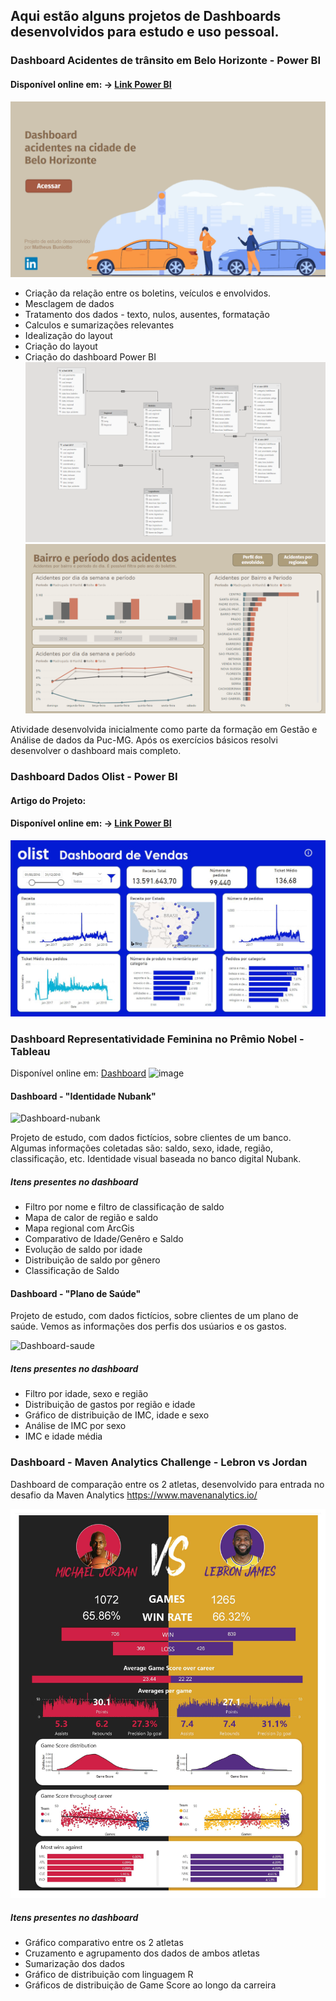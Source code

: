 ## Aqui estão alguns projetos de Dashboards desenvolvidos para estudo e uso pessoal.

### Dashboard Acidentes de trânsito em Belo Horizonte - Power BI 
#### Disponível online em: -> [Link Power BI](https://app.powerbi.com/view?r=eyJrIjoiOWYxNzliZDgtMjZjZC00NjhkLWJjNTQtNTFlYTM0NGM2OTAxIiwidCI6IjE0Y2JkNWE3LWVjOTQtNDZiYS1iMzE0LWNjMGZjOTcyYTE2MSIsImMiOjh9&pageName=ReportSection963661846c11d75c7999)
[![homepage][1]][2]

[1]: https://github.com/matheusbuniotto/portfolio/blob/main/Dashboards/Acidentes%20BH/home.PNG?raw=true
[2]: https://app.powerbi.com/view?r=eyJrIjoiOWYxNzliZDgtMjZjZC00NjhkLWJjNTQtNTFlYTM0NGM2OTAxIiwidCI6IjE0Y2JkNWE3LWVjOTQtNDZiYS1iMzE0LWNjMGZjOTcyYTE2MSIsImMiOjh9&pageName=ReportSection963661846c11d75c7999

* Criação da relação entre os boletins, veículos e envolvidos.
* Mesclagem de dados
* Tratamento dos dados - texto, nulos, ausentes, formatação
* Calculos e sumarizações relevantes
* Idealização do layout
* Criação do layout
* Criação do dashboard Power BI
![schema](https://github.com/matheusbuniotto/portfolio/blob/main/Dashboards/Acidentes%20BH/schema.PNG?raw=true)
![img](https://github.com/matheusbuniotto/portfolio/blob/main/Dashboards/Acidentes%20BH/Bairros.PNG?raw=true)

Atividade desenvolvida inicialmente como parte da formação em Gestão e Análise de dados da Puc-MG. Após os exercícios básicos resolvi desenvolver o dashboard mais completo.

### Dashboard Dados Olist - Power BI 
#### Artigo do Projeto: 
#### Disponível online em: -> [Link Power BI](https://app.powerbi.com/view?r=eyJrIjoiMjE4ZGFmZWUtMjUzZS00ZWQzLTlmOWMtMzIyMGNjNzRhNGY4IiwidCI6IjE0Y2JkNWE3LWVjOTQtNDZiYS1iMzE0LWNjMGZjOTcyYTE2MSIsImMiOjh9)

![Dashboard-Olist](https://github.com/matheusbuniotto/portfolio/blob/main/Dashboards/olist.JPG?raw=true)


### Dashboard Representatividade Feminina no Prêmio Nobel - Tableau
Disponível online em: [Dashboard](https://public.tableau.com/views/RepresentatividadeFemininanoPrmioNobel/Painel1?:language=pt&:display_count=y&:origin=viz_share_link)
![image](https://user-images.githubusercontent.com/78053998/112730235-3025d800-8f0f-11eb-9dfb-0936c7004147.png)


#### Dashboard - "Identidade Nubank"
![Dashboard-nubank](https://github.com/matheusbuniotto/portifolio/blob/main/Dashboards/Nubank.PNG?raw=true)

Projeto de estudo, com dados fictícios, sobre clientes de um banco. Algumas informações coletadas são: saldo, sexo, idade, região, classificação, etc. Identidade visual baseada no banco digital Nubank.

##### Itens presentes no dashboard 
* Filtro por nome e filtro de classificação de saldo
* Mapa de calor de região e saldo
* Mapa regional com ArcGis
* Comparativo de Idade/Genêro e Saldo
* Evolução de saldo por idade
* Distribuição de saldo por gênero
* Classificação de Saldo




#### Dashboard - "Plano de Saúde"
Projeto de estudo, com dados fictícios, sobre clientes de um plano de saúde. Vemos as informações dos perfis dos usúarios e os gastos.

![Dashboard-saude](https://github.com/matheusbuniotto/portifolio/blob/main/Dashboards/dash%20saude.PNG?raw=true)


##### Itens presentes no dashboard 
* Filtro por idade, sexo e região
* Distribuição de gastos por região e idade
* Gráfico de distribuição de IMC, idade e sexo
* Análise de IMC por sexo
* IMC e idade média


### Dashboard - Maven Analytics Challenge - Lebron vs Jordan
Dashboard de comparação entre os 2 atletas, desenvolvido para entrada no desafio da Maven Analytics https://www.mavenanalytics.io/

![Dashboard-lebron](https://github.com/matheusbuniotto/portfolio/blob/main/Dashboards/maven-lebron.jpg?raw=true)

##### Itens presentes no dashboard 
* Gráfico comparativo entre os 2 atletas
* Cruzamento e agrupamento dos dados de ambos atletas
* Sumarização dos dados
* Gráfico de distribuição com linguagem R
* Gráficos de distribuição de Game Score ao longo da carreira
